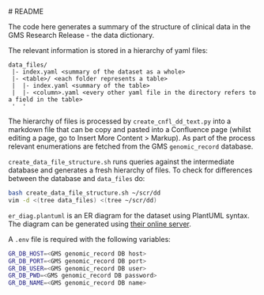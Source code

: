 # README

The code here generates a summary of the structure of clinical data in the GMS Research Release - the data dictionary.

The relevant information is stored in a hierarchy of yaml files:

```
data_files/
 |- index.yaml <summary of the dataset as a whole>
 |- <table>/ <each folder represents a table>
 |  |- index.yaml <summary of the table>
 |  |- <column>.yaml <every other yaml file in the directory refers to a field in the table>
 '  '
```

The hierarchy of files is processed by `create_cnfl_dd_text.py` into a markdown file that can be copy and pasted into a Confluence page (whilst editing a page, go to Insert More Content > Markup).
As part of the process relevant enumerations are fetched from the GMS `genomic_record` database.

`create_data_file_structure.sh` runs queries against the intermediate database and generates a fresh hierarchy of files. To check for differences between the database and `data_files` do:

```sh
bash create_data_file_structure.sh ~/scr/dd
vim -d <(tree data_files) <(tree ~/scr/dd)
```

`er_diag.plantuml` is an ER diagram for the dataset using PlantUML syntax. The diagram can be generated using [their online server](https://www.plantuml.com/plantuml/uml).

A `.env` file is required with the following variables:

```sh
GR_DB_HOST=<GMS genomic_record DB host>
GR_DB_PORT=<GMS genomic_record DB port>
GR_DB_USER=<GMS genomic_record DB user>
GR_DB_PWD=<GMS genomic_record DB password>
GR_DB_NAME=<GMS genomic_record DB name>
```
